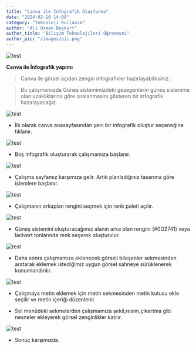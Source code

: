 ```yaml
---
title: "Canva ile İnfografik Oluşturma"
date: "2024-02-16 14:00"
category: "Teknoloji Kullanım"
author: "Ali Osman Başkurt"
author_title: "Bilişim Teknolojileri Öğretmeni"
author_pic: "/images/pic.png"
---
```


![test](/images/g2.png)

**Canva ile İnfografik yapımı**

> Canva ile görsel açıdan zengin infografikler hazırlayabilirsiniz.&#x20;

> Bu çalışmamızda Güneş sistemimizdeki gezegenlerin güneş sistemine olan uzaklıklarına göre sıralanmasını gösteren bir infografik hazırlayacağız.

![test](/images/info2.jpg)

- İlk olarak canva anasayfasından yeni bir infografik oluştur seçeneğine tıklanır.

![test](/images/info3.png)

- Boş infografik oluşturarak çalışmamıza başlanır.

![test](/images/info4.png)

- Çalışma sayfamız karşımıza gelir. Artık planladığınız tasarıma göre işlemlere başlanır.

![test](/images/arkaplan.png)

- Çalışmanın arkaplan rengini seçmek için renk paleti açılır.

![test](/images/renk.png)

- Güneş sistemini oluşturacağımız alanın arka plan rengini (#0D2741) veya lacivert tonlarında renk seçerek oluşturulur.

![test](/images/gorselekle.png)

- Daha sonra çalışmamıza eklenecek görseli bileşenler sekmesinden aratarak eklemek istediğimiz uygun görsel sahneye sürüklenerek konumlandırılır.

![test](/images/metinekle.png)

- Çalışmaya metin eklemek için metin sekmesinden metin kutusu ekle seçilir ve metin içeriği düzenlenir.

- Sol menüdeki sekmelerden çalışmamıza şekil,resim,çıkartma gibi nesneler ekleyerek görsel zenginlikler katılır.

![test](/images/sonuc.png)

- Sonuç karşımızda.
